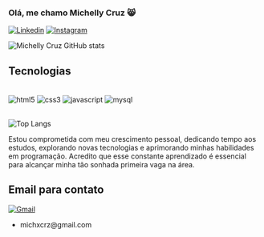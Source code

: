 ### Olá, me chamo Michelly Cruz 😸

[![Linkedin](https://img.shields.io/badge/LinkedIn-0077B5?style=for-the-badge&logo=linkedin&logoColor=white)](https://www.linkedin.com/in/michelly-cruz-de-souza-996766206/)
[![Instagram](https://img.shields.io/badge/Instagram-E4405F?style=for-the-badge&logo=instagram&logoColor=white)](https://www.instagram.com/michxcrz00/)

![Michelly Cruz GitHub stats](https://github-readme-stats.vercel.app/api?username=michellycruz&show_icons=true&theme=tokyonight)

## Tecnologias

<div style="display: inline_block"> <br/>
  <img align="center" alt="html5" src="https://img.shields.io/badge/HTML5-E34F26?style=for-the-badge&logo=html5&logoColor=white" />
  <img align="center" alt="css3" src="https://img.shields.io/badge/CSS3-1572B6?style=for-the-badge&logo=css3&logoColor=white" />
  <img align="center" alt="javascript" src="https://img.shields.io/badge/JavaScript-323330?style=for-the-badge&logo=javascript&logoColor=F7DF1E" />
  <img align="center" alt="mysql" src="https://img.shields.io/badge/MySQL-00000F?style=for-the-badge&logo=mysql&logoColor=white" />
</div>
<br/>

![Top Langs](https://github-readme-stats.vercel.app/api/top-langs/?username=michellycruz&layout=compact)

Estou comprometida com meu crescimento pessoal, dedicando tempo aos estudos, explorando novas tecnologias e aprimorando minhas habilidades em programação. Acredito que esse constante aprendizado é essencial para alcançar minha tão sonhada primeira vaga na área.

## Email para contato

  [![Gmail](https://img.shields.io/badge/Gmail-D14836?style=for-the-badge&logo=gmail&logoColor=white)](michxcrz@gmail.com)
  
  <ul>
    <li>
      michxcrz@gmail.com
    </li>
  </ul>
